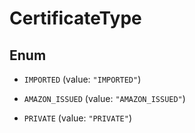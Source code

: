 

# CertificateType

## Enum


* `IMPORTED` (value: `"IMPORTED"`)

* `AMAZON_ISSUED` (value: `"AMAZON_ISSUED"`)

* `PRIVATE` (value: `"PRIVATE"`)



